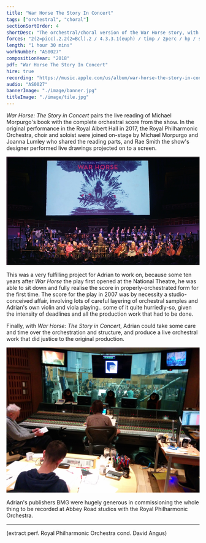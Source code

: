 ```yaml
---
title: "War Horse The Story In Concert"
tags: ["orchestral", "choral"]
sectionSortOrder: 4
shortDesc: "The orchestral/choral version of the War Horse story, with baritone soloist and narration of Michael Morpurgo's book"
forces: "2(2=picc).2.2(2=Bcl).2 / 4.3.3.1(euph) / timp / 2perc / hp / strings / baritone folk soloist / SATB"
length: "1 hour 30 mins"
workNumber: "AS0027"
compositionYear: "2018"
pdf: "War Horse The Story In Concert"
hire: true
recording: "https://music.apple.com/us/album/war-horse-the-story-in-concert/1538075276"
audio: "AS0027"
bannerImage: "./image/banner.jpg"
titleImage: "./image/tile.jpg"
---
```



<i>War Horse: The Story in Concert</i> pairs the live reading of Michael Morpurgo's book with the complete orchestral score from the show. In the original performance in the Royal Albert Hall in 2017, the Royal Philharmonic Orchestra, choir and soloist were joined on-stage by Michael Morpurgo and Joanna Lumley who shared the reading parts, and Rae Smith the show's designer performed live drawings projected on to a screen.

<img src="/public/AS0027-extra/image/WHIC RAC 800.jpg" alt="WHIC at the Royal Albert Hall">

This was a very fulfilling project for Adrian to work on, because some ten years after <i>War Horse</i> the play first opened at the National Theatre, he was able to sit down and fully realise the score in properly-orchestrated form for the first time. The score for the play in 2007 was by necessity a studio-conceived affair, involving lots of careful layering of orchestral samples and Adrian's own violin and viola playing.. some of it quite hurriedly-so, given the intensity of deadlines and all the production work that had to be done.

Finally, with  <i>War Horse: The Story in Concert</i>, Adrian could take some care and time over the orchestration and structure, and produce a live orchestral work that did justice to the original production.

<img src="/public/AS0027-extra/image/WHIC at Abbey Road.jpg" alt="WHIC at Abbey Road">

Adrian's publishers BMG were hugely generous in commissioning the whole thing to be recorded at Abbey Road studios with the Royal Philharmonic Orchestra.
    
<hr class="h-px border-t-0 bg-transparent bg-gradient-to-r from-transparent via-white to-transparent opacity-60" />

(extract perf. Royal Philharmonic Orchestra cond. David Angus)


